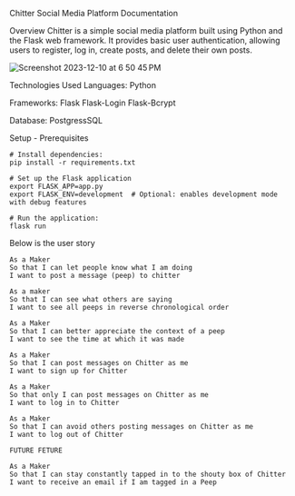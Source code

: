 Chitter Social Media Platform Documentation

Overview
Chitter is a simple social media platform built using Python and the Flask web framework. It provides basic user authentication,
allowing users to register, log in, create posts, and delete their own posts.

![Screenshot 2023-12-10 at 6 50 45 PM](https://github.com/gustavoperess/Makers_/assets/32426662/28cdb578-fb10-4246-ae93-80b3a9cc464d)

Technologies Used
Languages:
 Python

Frameworks:
  Flask
  Flask-Login
  Flask-Bcrypt

Database:
  PostgressSQL

Setup - Prerequisites
```
# Install dependencies:
pip install -r requirements.txt

# Set up the Flask application
export FLASK_APP=app.py
export FLASK_ENV=development  # Optional: enables development mode with debug features

# Run the application:
flask run

```
Below is the user story

```
As a Maker
So that I can let people know what I am doing
I want to post a message (peep) to chitter

As a maker
So that I can see what others are saying
I want to see all peeps in reverse chronological order

As a Maker
So that I can better appreciate the context of a peep
I want to see the time at which it was made

As a Maker
So that I can post messages on Chitter as me
I want to sign up for Chitter

As a Maker
So that only I can post messages on Chitter as me
I want to log in to Chitter

As a Maker
So that I can avoid others posting messages on Chitter as me
I want to log out of Chitter

FUTURE FETURE

As a Maker
So that I can stay constantly tapped in to the shouty box of Chitter
I want to receive an email if I am tagged in a Peep
```
